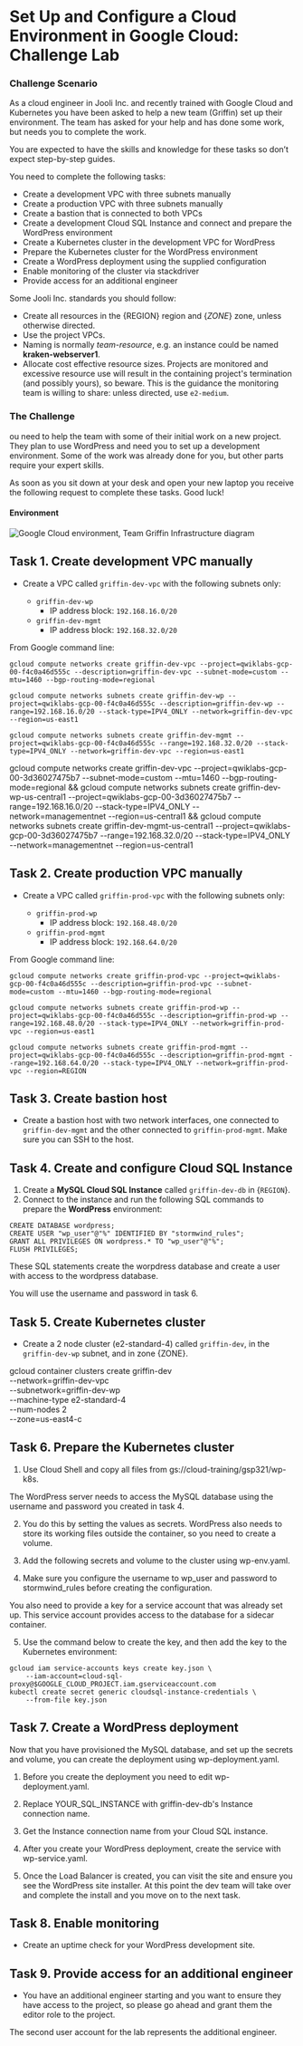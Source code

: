 # Set Up and Configure a Cloud Environment in Google Cloud: Challenge Lab

### Challenge Scenario

As a cloud engineer in Jooli Inc. and recently trained with Google 
Cloud and Kubernetes you have been asked to help a new team (Griffin) 
set up their environment. The team has asked for your help and has done 
some work, but needs you to complete the work.

You are expected to have the skills and knowledge for these tasks so don’t expect step-by-step guides.

You need to complete the following tasks:

- Create a development VPC with three subnets manually
- Create a production VPC with three subnets manually
- Create a bastion that is connected to both VPCs
- Create a development Cloud SQL Instance and connect and prepare the WordPress environment
- Create a Kubernetes cluster in the development VPC for WordPress
- Prepare the Kubernetes cluster for the WordPress environment
- Create a WordPress deployment using the supplied configuration
- Enable monitoring of the cluster via stackdriver
- Provide access for an additional engineer

Some Jooli Inc. standards you should follow:

- Create all resources in the {REGION} region and {*ZONE*} zone, unless otherwise directed.
- Use the project VPCs.
- Naming is normally *team-resource*, e.g. an instance could be named **kraken-webserver1**.
- Allocate cost effective resource sizes. Projects are monitored and 
  excessive resource use will result in the containing project's 
  termination (and possibly yours), so beware. This is the guidance the 
  monitoring team is willing to share: unless directed, use `e2-medium`.

### The Challenge

ou need to help the team with some of their initial work on a new 
project. They plan to use WordPress and need you to set up a development
 environment. Some of the work was already done for you, but other parts
 require your expert skills.

As soon as you sit down at your desk and open your new laptop you 
receive the following request to complete these tasks. Good luck!

#### Environment

![Google Cloud environment, Team Griffin Infrastructure diagram](https://cdn.qwiklabs.com/UE5MydlafU0QvN7zdaOLo%2BVxvETvmuPJh%2B9kZxQnOzE%3D)

## Task 1. Create development VPC manually

- Create a VPC called `griffin-dev-vpc` with the following subnets only:
  
  - `griffin-dev-wp`
    - IP address block: `192.168.16.0/20`
  - `griffin-dev-mgmt`
    - IP address block: `192.168.32.0/20`

From Google command line:

```
gcloud compute networks create griffin-dev-vpc --project=qwiklabs-gcp-00-f4c0a46d555c --description=griffin-dev-vpc --subnet-mode=custom --mtu=1460 --bgp-routing-mode=regional
```


```
gcloud compute networks subnets create griffin-dev-wp --project=qwiklabs-gcp-00-f4c0a46d555c --description=griffin-dev-wp --range=192.168.16.0/20 --stack-type=IPV4_ONLY --network=griffin-dev-vpc --region=us-east1
```


```
gcloud compute networks subnets create griffin-dev-mgmt --project=qwiklabs-gcp-00-f4c0a46d555c --range=192.168.32.0/20 --stack-type=IPV4_ONLY --network=griffin-dev-vpc --region=us-east1
```



gcloud compute networks create griffin-dev-vpc --project=qwiklabs-gcp-00-3d36027475b7 --subnet-mode=custom --mtu=1460 --bgp-routing-mode=regional && gcloud compute networks subnets create griffin-dev-wp-us-central1 --project=qwiklabs-gcp-00-3d36027475b7 --range=192.168.16.0/20 --stack-type=IPV4_ONLY --network=managementnet --region=us-central1 && 
gcloud compute networks subnets create griffin-dev-mgmt-us-central1 --project=qwiklabs-gcp-00-3d36027475b7 --range=192.168.32.0/20 --stack-type=IPV4_ONLY --network=managementnet --region=us-central1

## Task 2. Create production VPC manually

- Create a VPC called `griffin-prod-vpc` with the following subnets only:
  
  - `griffin-prod-wp`
    - IP address block: `192.168.48.0/20`
  - `griffin-prod-mgmt`
    - IP address block: `192.168.64.0/20`

From Google command line:

```
gcloud compute networks create griffin-prod-vpc --project=qwiklabs-gcp-00-f4c0a46d555c --description=griffin-prod-vpc --subnet-mode=custom --mtu=1460 --bgp-routing-mode=regional

```


```
gcloud compute networks subnets create griffin-prod-wp --project=qwiklabs-gcp-00-f4c0a46d555c --description=griffin-prod-wp --range=192.168.48.0/20 --stack-type=IPV4_ONLY --network=griffin-prod-vpc --region=us-east1

```

```
gcloud compute networks subnets create griffin-prod-mgmt --project=qwiklabs-gcp-00-f4c0a46d555c --description=griffin-prod-mgmt --range=192.168.64.0/20 --stack-type=IPV4_ONLY --network=griffin-prod-vpc --region=REGION

```


## Task 3. Create bastion host

- Create a bastion host with two network interfaces, one connected to `griffin-dev-mgmt` and the other connected to `griffin-prod-mgmt`. Make sure you can SSH to the host.



## Task 4. Create and configure Cloud SQL Instance

1. Create a **MySQL Cloud SQL Instance** called `griffin-dev-db` in {`REGION`}.
2. Connect to the instance and run the following SQL commands to prepare the **WordPress** environment:

```
CREATE DATABASE wordpress;
CREATE USER "wp_user"@"%" IDENTIFIED BY "stormwind_rules";
GRANT ALL PRIVILEGES ON wordpress.* TO "wp_user"@"%";
FLUSH PRIVILEGES;
```

These SQL statements create the worpdress database and create a user with access to the wordpress database.

You will use the username and password in task 6.


## Task 5. Create Kubernetes cluster

- Create a 2 node cluster (e2-standard-4) called `griffin-dev`, in the `griffin-dev-wp` subnet, and in zone {ZONE}.


gcloud container clusters create griffin-dev \
  --network=griffin-dev-vpc \
  --subnetwork=griffin-dev-wp \
  --machine-type e2-standard-4 \
  --num-nodes 2 \
  --zone=us-east4-c


## Task 6. Prepare the Kubernetes cluster

1. Use Cloud Shell and copy all files from gs://cloud-training/gsp321/wp-k8s.

The WordPress server needs to access the MySQL database using the username and password you created in task 4.

2. You do this by setting the values as secrets. WordPress also needs to store its working files outside the container, so you need to create a volume.

3. Add the following secrets and volume to the cluster using wp-env.yaml.

4. Make sure you configure the username to wp_user and password to stormwind_rules before creating the configuration.

You also need to provide a key for a service account that was already set up. This service account provides access to the database for a sidecar container.

5. Use the command below to create the key, and then add the key to the Kubernetes environment:

```
gcloud iam service-accounts keys create key.json \
    --iam-account=cloud-sql-proxy@$GOOGLE_CLOUD_PROJECT.iam.gserviceaccount.com
kubectl create secret generic cloudsql-instance-credentials \
    --from-file key.json
```

## Task 7. Create a WordPress deployment

Now that you have provisioned the MySQL database, and set up the secrets and volume, you can create the deployment using wp-deployment.yaml.

1. Before you create the deployment you need to edit wp-deployment.yaml.

2. Replace YOUR_SQL_INSTANCE with griffin-dev-db's Instance connection name.

3. Get the Instance connection name from your Cloud SQL instance.

4. After you create your WordPress deployment, create the service with wp-service.yaml.

5. Once the Load Balancer is created, you can visit the site and ensure you see the WordPress site installer.
At this point the dev team will take over and complete the install and you move on to the next task.

## Task 8. Enable monitoring

- Create an uptime check for your WordPress development site.

## Task 9. Provide access for an additional engineer

- You have an additional engineer starting and you want to ensure they have access to the project, so please go ahead and grant them the editor role to the project.

The second user account for the lab represents the additional engineer.
